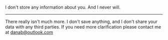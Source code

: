 I don't store any information about you. And I never will.

---

There really isn't much more. I don't save anything, and I don't share your data with any third parties. If you need more clarification please contact me at danab@outlook.com
